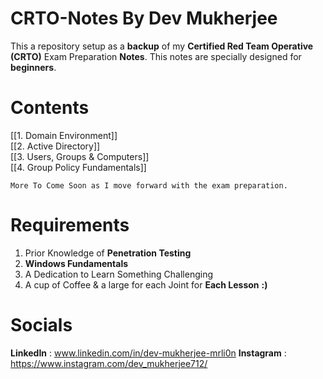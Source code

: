 # CRTO-Notes By Dev Mukherjee
This a repository setup as a **backup** of my **Certified Red Team Operative** **(CRTO)** Exam Preparation **Notes**. This notes are specially designed for **beginners**.

# Contents
[[1. Domain Environment]] <br/>
[[2. Active Directory]]<br/>
[[3. Users, Groups & Computers]]<br/>
[[4. Group Policy Fundamentals]]<br/>

`More To Come Soon as I move forward with the exam preparation.`

# Requirements
1. Prior Knowledge of **Penetration Testing**
2. **Windows Fundamentals**
3. A Dedication to Learn Something Challenging
4. A cup of Coffee & a large for each Joint for **Each Lesson** **:)**

# Socials
**LinkedIn** : www.linkedin.com/in/dev-mukherjee-mrli0n
**Instagram** : https://www.instagram.com/dev_mukherjee712/
